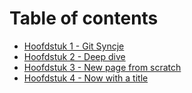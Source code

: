 # Table of contents

* [Hoofdstuk 1 - Git Syncje](README.md)
* [Hoofdstuk 2 - Deep dive](hoofdstuk-2-deep-dive.md)
* [Hoofdstuk 3 - New page from scratch](hoofdstuk-3-new-page-from-scratch.md)
* [Hoofdstuk 4 - Now with a title](hoofdstuk-4.md)
